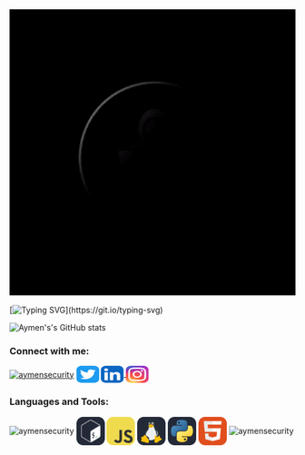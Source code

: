
<center><img src="./aymensecurity.gif"></center>

[![Typing SVG](https://readme-typing-svg.demolab.com?font=Fira+Code&pause=1000&color=38F76F&random=false&width=435&lines=Hi%2C+I'm+Aymen+Ahmedin%2C+;a+bug+bounty+hunter.)](https://git.io/typing-svg)

![Aymen's's GitHub stats](https://github-readme-stats.vercel.app/api?username=aymensecurity&theme=vue-dark&show_icons=true)
<h3 align="left">Connect with me:</h3>
<p align="left">
<a href="https://hackerone.com/aymensecurity?type=user" target="blank"><img align="center" src="https://camo.githubusercontent.com/3a6f805f6edbfeb85bbfff6828c93549ab897c7081bc295f5756d15af2c44647/68747470733a2f2f6564656e742e6769746875622e696f2f537570657254696e7949636f6e732f696d616765732f7376672f6861636b65726f6e652e737667" alt="aymensecurity" height="30" width="40" /></a>
<a href="https://x.com/aymensecurity" target="blank"><img align="center" src="https://github.com/tandpfun/skill-icons/blob/main/icons/Twitter.svg" alt="aymensecurity" height="30" width="40" /></a>
<a href="https://www.linkedin.com/in/aymen-ahmedin-79714730b" target="blank"><img align="center" src="https://github.com/tandpfun/skill-icons/blob/main/icons/LinkedIn.svg" alt="aymensecurity" height="30" width="40" />
<a href="https://instagram.com/aymen_security" target="blank"><img align="center" src="https://github.com/tandpfun/skill-icons/blob/main/icons/Instagram.svg" alt="aymensecurity" height="30" width="40" />

</a>
</p>
<h3 align="left">Languages and Tools:</h3>
<p align="left"> <img align="center" src="https://github.com/tandpfun/skill-icons/blob/main/icons/Kali-Dark.svg" alt="aymensecurity" height="50" width="50" /> 

<img align="center" src="https://github.com/tandpfun/skill-icons/blob/main/icons/Bash-Dark.svg" alt="aymensecurity" height="50" width="50" />

<img align="center" src="https://github.com/tandpfun/skill-icons/blob/main/icons/JavaScript.svg" alt="aymensecurity" height="50" width="50" />

<img align="center" src="https://github.com/tandpfun/skill-icons/blob/main/icons/Linux-Dark.svg" alt="aymensecurity" height="50" width="50" />

<img align="center" src="https://github.com/tandpfun/skill-icons/blob/main/icons/Python-Dark.svg" alt="aymensecurity" height="50" width="50" />

<img align="center" src="https://github.com/tandpfun/skill-icons/blob/main/icons/HTML.svg" alt="aymensecurity" height="50" width="50" />

<img align="center" src="https://user-images.githubusercontent.com/25181517/183570228-6a040b9f-3ddf-47a2-a201-743121dac664.png" alt="aymensecurity" height="50" width="50" />
</p>


<!---
aymensecurity/aymensecurity is a ✨ special ✨ repository because its `README.md` (this file) appears on your GitHub profile.
You can click the Preview link to take a look at your changes.
--->
